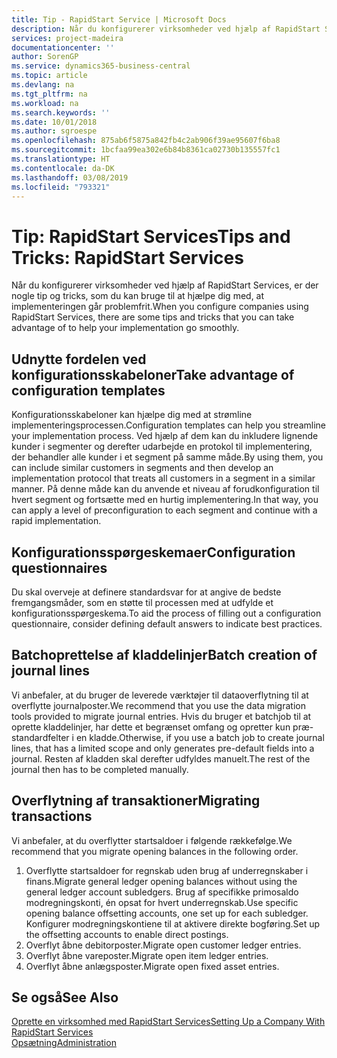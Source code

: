 ```yaml
---
title: Tip - RapidStart Service | Microsoft Docs
description: Når du konfigurerer virksomheder ved hjælp af RapidStart Services, er der nogle tip og tricks, som du kan bruge til at hjælpe dig med, at implementeringen går problemfrit.
services: project-madeira
documentationcenter: ''
author: SorenGP
ms.service: dynamics365-business-central
ms.topic: article
ms.devlang: na
ms.tgt_pltfrm: na
ms.workload: na
ms.search.keywords: ''
ms.date: 10/01/2018
ms.author: sgroespe
ms.openlocfilehash: 875ab6f5875a842fb4c2ab906f39ae95607f6ba8
ms.sourcegitcommit: 1bcfaa99ea302e6b84b8361ca02730b135557fc1
ms.translationtype: HT
ms.contentlocale: da-DK
ms.lasthandoff: 03/08/2019
ms.locfileid: "793321"
---
```

# <a name="tips-and-tricks-rapidstart-services"></a><span data-ttu-id="8607f-103">Tip: RapidStart Services</span><span class="sxs-lookup"><span data-stu-id="8607f-103">Tips and Tricks: RapidStart Services</span></span>
<span data-ttu-id="8607f-104">Når du konfigurerer virksomheder ved hjælp af RapidStart Services, er der nogle tip og tricks, som du kan bruge til at hjælpe dig med, at implementeringen går problemfrit.</span><span class="sxs-lookup"><span data-stu-id="8607f-104">When you configure companies using RapidStart Services, there are some tips and tricks that you can take advantage of to help your implementation go smoothly.</span></span>  

## <a name="take-advantage-of-configuration-templates"></a><span data-ttu-id="8607f-105">Udnytte fordelen ved konfigurationsskabeloner</span><span class="sxs-lookup"><span data-stu-id="8607f-105">Take advantage of configuration templates</span></span>  
<span data-ttu-id="8607f-106">Konfigurationsskabeloner kan hjælpe dig med at strømline implementeringsprocessen.</span><span class="sxs-lookup"><span data-stu-id="8607f-106">Configuration templates can help you streamline your implementation process.</span></span> <span data-ttu-id="8607f-107">Ved hjælp af dem kan du inkludere lignende kunder i segmenter og derefter udarbejde en protokol til implementering, der behandler alle kunder i et segment på samme måde.</span><span class="sxs-lookup"><span data-stu-id="8607f-107">By using them, you can include similar customers in segments and then develop an implementation protocol that treats all customers in a segment in a similar manner.</span></span> <span data-ttu-id="8607f-108">På denne måde kan du anvende et niveau af forudkonfiguration til hvert segment og fortsætte med en hurtig implementering.</span><span class="sxs-lookup"><span data-stu-id="8607f-108">In that way, you can apply a level of preconfiguration to each segment and continue with a rapid implementation.</span></span>  

## <a name="configuration-questionnaires"></a><span data-ttu-id="8607f-109">Konfigurationsspørgeskemaer</span><span class="sxs-lookup"><span data-stu-id="8607f-109">Configuration questionnaires</span></span>  
<span data-ttu-id="8607f-110">Du skal overveje at definere standardsvar for at angive de bedste fremgangsmåder, som en støtte til processen med at udfylde et konfigurationsspørgeskema.</span><span class="sxs-lookup"><span data-stu-id="8607f-110">To aid the process of filling out a configuration questionnaire, consider defining default answers to indicate best practices.</span></span>  

## <a name="batch-creation-of-journal-lines"></a><span data-ttu-id="8607f-111">Batchoprettelse af kladdelinjer</span><span class="sxs-lookup"><span data-stu-id="8607f-111">Batch creation of journal lines</span></span>  
<span data-ttu-id="8607f-112">Vi anbefaler, at du bruger de leverede værktøjer til dataoverflytning til at overflytte journalposter.</span><span class="sxs-lookup"><span data-stu-id="8607f-112">We recommend that you use the data migration tools provided to migrate journal entries.</span></span> <span data-ttu-id="8607f-113">Hvis du bruger et batchjob til at oprette kladdelinjer, har dette et begrænset omfang og opretter kun præ-standardfelter i en kladde.</span><span class="sxs-lookup"><span data-stu-id="8607f-113">Otherwise, if you use a batch job to create journal lines, that has a limited scope and only generates pre-default fields into a journal.</span></span> <span data-ttu-id="8607f-114">Resten af kladden skal derefter udfyldes manuelt.</span><span class="sxs-lookup"><span data-stu-id="8607f-114">The rest of the journal then has to be completed manually.</span></span>  

## <a name="migrating-transactions"></a><span data-ttu-id="8607f-115">Overflytning af transaktioner</span><span class="sxs-lookup"><span data-stu-id="8607f-115">Migrating transactions</span></span>  
<span data-ttu-id="8607f-116">Vi anbefaler, at du overflytter startsaldoer i følgende rækkefølge.</span><span class="sxs-lookup"><span data-stu-id="8607f-116">We recommend that you migrate opening balances in the following order.</span></span>  

1.  <span data-ttu-id="8607f-117">Overflytte startsaldoer for regnskab uden brug af underregnskaber i finans.</span><span class="sxs-lookup"><span data-stu-id="8607f-117">Migrate general ledger opening balances without using the general ledger account subledgers.</span></span> <span data-ttu-id="8607f-118">Brug af specifikke primosaldo modregningskonti, én opsat for hvert underregnskab.</span><span class="sxs-lookup"><span data-stu-id="8607f-118">Use specific opening balance offsetting accounts, one set up for each subledger.</span></span> <span data-ttu-id="8607f-119">Konfigurer modregningskontiene til at aktivere direkte bogføring.</span><span class="sxs-lookup"><span data-stu-id="8607f-119">Set up the offsetting accounts to enable direct postings.</span></span>  
2.  <span data-ttu-id="8607f-120">Overflyt åbne debitorposter.</span><span class="sxs-lookup"><span data-stu-id="8607f-120">Migrate open customer ledger entries.</span></span>  
3.  <span data-ttu-id="8607f-121">Overflyt åbne vareposter.</span><span class="sxs-lookup"><span data-stu-id="8607f-121">Migrate open item ledger entries.</span></span>  
4.  <span data-ttu-id="8607f-122">Overflyt åbne anlægsposter.</span><span class="sxs-lookup"><span data-stu-id="8607f-122">Migrate open fixed asset entries.</span></span>  

## <a name="see-also"></a><span data-ttu-id="8607f-123">Se også</span><span class="sxs-lookup"><span data-stu-id="8607f-123">See Also</span></span>  
[<span data-ttu-id="8607f-124">Oprette en virksomhed med RapidStart Services</span><span class="sxs-lookup"><span data-stu-id="8607f-124">Setting Up a Company With RapidStart Services</span></span>](admin-set-up-a-company-with-rapidstart.md)  
[<span data-ttu-id="8607f-125">Opsætning</span><span class="sxs-lookup"><span data-stu-id="8607f-125">Administration</span></span>](admin-setup-and-administration.md)
